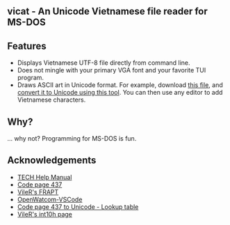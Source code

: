 ## vicat - An Unicode Vietnamese file reader for MS-DOS

## Features

- Displays Vietnamese UTF-8 file directly from command line.
- Does not mingle with your primary VGA font and your favorite TUI program.
- Draws ASCII art in Unicode format. For example, download [this file](http://thedubber.altervista.org/other/file_nfo/x/X-Com%20Interceptor%20TRAINER-RAZOR.txt), and [convert it to Unicode using this tool](http://codelobe.com/tools/cp437-converter). You can then use any editor to add Vietnamese characters.

## Why?

... why not? Programming for MS-DOS is fun.

## Acknowledgements

- [TECH Help Manual](http://www.techhelpmanual.com/)
- [Code page 437](https://en.wikipedia.org/wiki/Code_page_437)
- [VileR's FRAPT](https://int10h.org/blog/2019/05/fontraption-vga-text-mode-font-editor/)
- [OpenWatcom-VSCode](https://github.com/intbeam/watcom-vscode)
- [Code page 437 to Unicode - Lookup table](https://stackoverflow.com/questions/45375804/converting-char-from-cp437-encoding-to-utf-8-encoding-always-yields-the-same-cha)
- [VileR's int10h page](https://int10h.org/)
